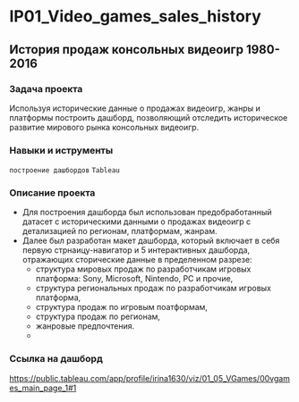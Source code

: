 # IP01_Video_games_sales_history

## История продаж консольных видеоигр 1980-2016

### Задача проекта

Используя исторические данные о продажах видеоигр, жанры и платформы построить дашборд, позволяющий отследить историческое развитие мирового рынка консольных видеоигр.

### Навыки и иструменты

`построение дашбордов` `Tableau`

### Описание проекта

- Для построения дашборда был использован предобработанный датасет с историческими данными о продажах видеоигр с детализацией по регионам, платформам, жанрам.
- Далее был разработан макет дашборда, который включает в себя первую стрнаицу-навигатор и 5 интерактивных дашборда, отражающих сторические данные в пределенном разрезе:
  - структура мировых продаж по разработчикам игровых платформа: Sony, Microsoft, Nintendo, PC и прочие,
  - структура региональных продаж по разработчикам игровых платформа,
  - структура продаж по игровым поатформам,
  - структура продаж по регионам,
  - жанровые предпочтения.  
  - 
### Ссылка на дашборд

https://public.tableau.com/app/profile/irina1630/viz/01_05_VGames/00vgames_main_page_1#1
